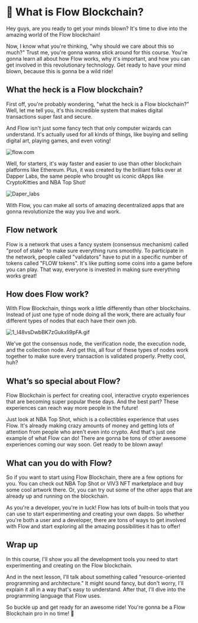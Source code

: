 # 👀 What is Flow Blockchain?

Hey guys, are you ready to get your minds blown? It's time to dive into the amazing world of the Flow blockchain!

Now, I know what you're thinking, "why should we care about this so much?" Trust me, you're gonna wanna stick around for this course. You're gonna learn all about how Flow works, why it's important, and how you can get involved in this revolutionary technology. Get ready to have your mind blown, because this is gonna be a wild ride!

## What the heck is a Flow blockchain?

First off, you're probably wondering, "what the heck is a Flow blockchain?" Well, let me tell you, it's this incredible system that makes digital transactions super fast and secure.

And Flow isn't just some fancy tech that only computer wizards can understand. It's actually used for all kinds of things, like buying and selling digital art, playing games, and even voting!

![flow.com](https://github.com/0xmetaschool/Learning-Projects/raw/main/Write%20Your%20First%20Smart%20Contract%20on%20Flow%20Blockchain/1.%20%F0%9F%8C%9FLet%E2%80%99s%20Get%20Started/%F0%9F%91%80%20What%20is%20Flow%20Blockchain%20071990f9cc1e4160b14f9fb2bca10b73/flow.png)

Well, for starters, it's way faster and easier to use than other blockchain platforms like Ethereum. Plus, it was created by the brilliant folks over at Dapper Labs, the same people who brought us iconic dApps like CryptoKitties and NBA Top Shot!

![Daper_labs](https://github.com/0xmetaschool/Learning-Projects/raw/main/Write%20Your%20First%20Smart%20Contract%20on%20Flow%20Blockchain/1.%20%F0%9F%8C%9FLet%E2%80%99s%20Get%20Started/%F0%9F%91%80%20What%20is%20Flow%20Blockchain%20071990f9cc1e4160b14f9fb2bca10b73/Dapper_Labs.png)

With Flow, you can make all sorts of amazing decentralized apps that are gonna revolutionize the way you live and work.

## Flow network

Flow is a network that uses a fancy system (consensus mechanism) called "proof of stake" to make sure everything runs smoothly. To participate in the network, people called "validators" have to put in a specific number of tokens called "FLOW tokens". It's like putting some coins into a game before you can play. That way, everyone is invested in making sure everything works great!

## How does Flow work?

With Flow Blockchain, things work a little differently than other blockchains. Instead of just one type of node doing all the work, there are actually four different types of nodes that each have their own job.

![1_I48vsDwbBK7zGukxIi9pFA.gif](https://github.com/0xmetaschool/Learning-Projects/raw/main/Write%20Your%20First%20Smart%20Contract%20on%20Flow%20Blockchain/1.%20%F0%9F%8C%9FLet%E2%80%99s%20Get%20Started/%F0%9F%91%80%20What%20is%20Flow%20Blockchain%20071990f9cc1e4160b14f9fb2bca10b73/1_I48vsDwbBK7zGukxIi9pFA.gif)

We've got the consensus node, the verification node, the execution node, and the collection node. And get this, all four of these types of nodes work together to make sure every transaction is validated properly. Pretty cool, huh?

## What’s so special about Flow?

Flow Blockchain is perfect for creating cool, interactive crypto experiences that are becoming super popular these days. And the best part? These experiences can reach way more people in the future!

Just look at NBA Top Shot, which is a collectibles experience that uses Flow. It's already making crazy amounts of money and getting lots of attention from people who aren't even into crypto. And that's just one example of what Flow can do! There are gonna be tons of other awesome experiences coming our way soon. Get ready to be blown away!

## What can you do with Flow?

So if you want to start using Flow Blockchain, there are a few options for you. You can check out NBA Top Shot or VIV3 NFT marketplace and buy some cool artwork there. Or, you can try out some of the other apps that are already up and running on the blockchain.

As you're a developer, you're in luck! Flow has lots of built-in tools that you can use to start experimenting and creating your own dapps. So whether you're both a user and a developer, there are tons of ways to get involved with Flow and start exploring all the amazing possibilities it has to offer!

## Wrap up

In this course, I'll show you all the development tools you need to start experimenting and creating on the Flow blockchain.

And in the next lesson, I'll talk about something called "resource-oriented programming and architecture." It might sound fancy, but don't worry, I'll explain it all in a way that's easy to understand. After that, I'll dive into the programming language that Flow uses.

So buckle up and get ready for an awesome ride! You're gonna be a Flow Blockchain pro in no time! 🚀
